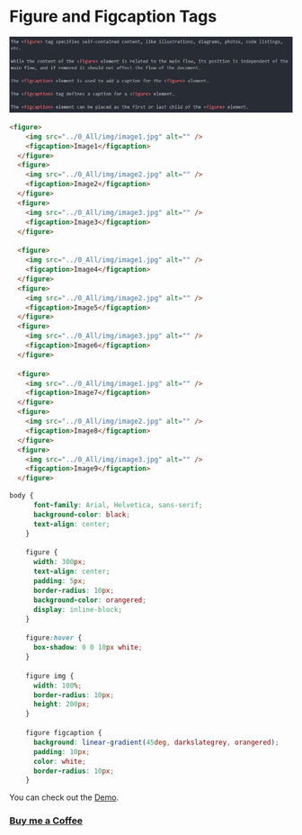 # Figure and Figcaption Tags

![screenshot of the app](https://raw.githubusercontent.com/praveenoruganti/praveenoruganti-html/master/17_Figure_Figcaption/images/Figure.PNG)


```HTML
<figure>
    <img src="../0_All/img/image1.jpg" alt="" />
    <figcaption>Image1</figcaption>
  </figure>
  <figure>
    <img src="../0_All/img/image2.jpg" alt="" />
    <figcaption>Image2</figcaption>
  </figure>
  <figure>
    <img src="../0_All/img/image3.jpg" alt="" />
    <figcaption>Image3</figcaption>
  </figure>

  <figure>
    <img src="../0_All/img/image1.jpg" alt="" />
    <figcaption>Image4</figcaption>
  </figure>
  <figure>
    <img src="../0_All/img/image2.jpg" alt="" />
    <figcaption>Image5</figcaption>
  </figure>
  <figure>
    <img src="../0_All/img/image3.jpg" alt="" />
    <figcaption>Image6</figcaption>
  </figure>

  <figure>
    <img src="../0_All/img/image1.jpg" alt="" />
    <figcaption>Image7</figcaption>
  </figure>
  <figure>
    <img src="../0_All/img/image2.jpg" alt="" />
    <figcaption>Image8</figcaption>
  </figure>
  <figure>
    <img src="../0_All/img/image3.jpg" alt="" />
    <figcaption>Image9</figcaption>
  </figure>
```

```CSS
body {
      font-family: Arial, Helvetica, sans-serif;
      background-color: black;
      text-align: center;
    }

    figure {
      width: 300px;
      text-align: center;
      padding: 5px;
      border-radius: 10px;
      background-color: orangered;
      display: inline-block;
    }

    figure:hover {
      box-shadow: 0 0 10px white;
    }

    figure img {
      width: 100%;
      border-radius: 10px;
      height: 200px;
    }

    figure figcaption {
      background: linear-gradient(45deg, darkslategrey, orangered);
      padding: 10px;
      color: white;
      border-radius: 10px;
    }
```

You can check out the [Demo](https://praveenoruganti.github.io/praveenoruganti-html/17_Figure_Figcaption/Demo).

### [Buy me a Coffee](http://bit.ly/2WryDT8)